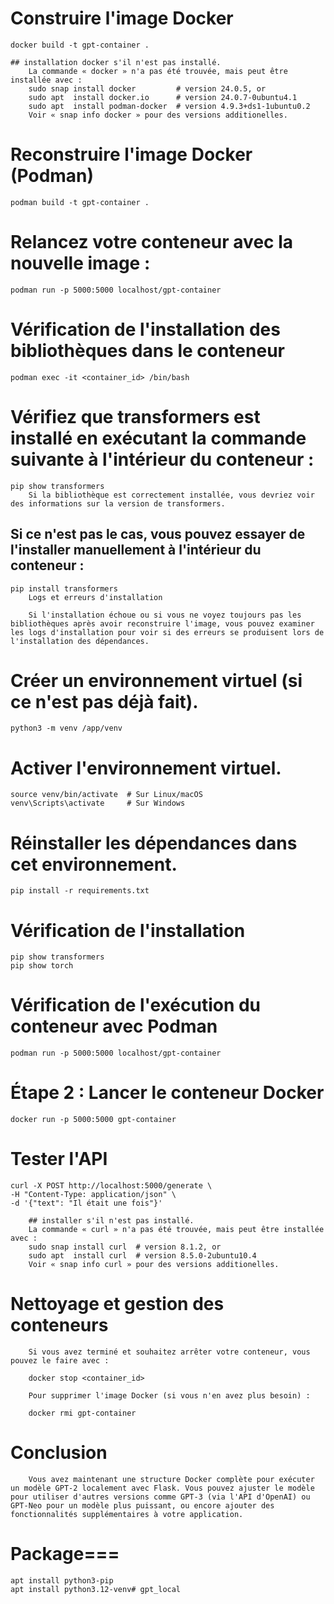 # Construire l'image Docker
    docker build -t gpt-container .

    ## installation docker s'il n'est pas installé.
        La commande « docker » n'a pas été trouvée, mais peut être installée avec :
        sudo snap install docker         # version 24.0.5, or
        sudo apt  install docker.io      # version 24.0.7-0ubuntu4.1
        sudo apt  install podman-docker  # version 4.9.3+ds1-1ubuntu0.2
        Voir « snap info docker » pour des versions additionelles.

# Reconstruire l'image Docker (Podman)
    podman build -t gpt-container .

# Relancez votre conteneur avec la nouvelle image :
    podman run -p 5000:5000 localhost/gpt-container

# Vérification de l'installation des bibliothèques dans le conteneur
    podman exec -it <container_id> /bin/bash

# Vérifiez que transformers est installé en exécutant la commande suivante à l'intérieur du conteneur :
    pip show transformers
        Si la bibliothèque est correctement installée, vous devriez voir des informations sur la version de transformers.
## Si ce n'est pas le cas, vous pouvez essayer de l'installer manuellement à l'intérieur du conteneur :    

    pip install transformers
        Logs et erreurs d'installation

        Si l'installation échoue ou si vous ne voyez toujours pas les bibliothèques après avoir reconstruire l'image, vous pouvez examiner les logs d'installation pour voir si des erreurs se produisent lors de l'installation des dépendances.

# Créer un environnement virtuel (si ce n'est pas déjà fait).
    python3 -m venv /app/venv

# Activer l'environnement virtuel.
    source venv/bin/activate  # Sur Linux/macOS
    venv\Scripts\activate     # Sur Windows

# Réinstaller les dépendances dans cet environnement.
    pip install -r requirements.txt

# Vérification de l'installation
    pip show transformers
    pip show torch

























# Vérification de l'exécution du conteneur avec Podman
    podman run -p 5000:5000 localhost/gpt-container



# Étape 2 : Lancer le conteneur Docker
    docker run -p 5000:5000 gpt-container

# Tester l'API
    curl -X POST http://localhost:5000/generate \
    -H "Content-Type: application/json" \
    -d '{"text": "Il était une fois"}'

        ## installer s'il n'est pas installé.
        La commande « curl » n'a pas été trouvée, mais peut être installée avec :
        sudo snap install curl  # version 8.1.2, or
        sudo apt  install curl  # version 8.5.0-2ubuntu10.4
        Voir « snap info curl » pour des versions additionelles.

# Nettoyage et gestion des conteneurs
        Si vous avez terminé et souhaitez arrêter votre conteneur, vous pouvez le faire avec :

        docker stop <container_id>

        Pour supprimer l'image Docker (si vous n'en avez plus besoin) :

        docker rmi gpt-container

# Conclusion
        Vous avez maintenant une structure Docker complète pour exécuter un modèle GPT-2 localement avec Flask. Vous pouvez ajuster le modèle pour utiliser d'autres versions comme GPT-3 (via l'API d'OpenAI) ou GPT-Neo pour un modèle plus puissant, ou encore ajouter des fonctionnalités supplémentaires à votre application.

# Package===
    apt install python3-pip
    apt install python3.12-venv# gpt_local
